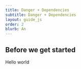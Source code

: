 ```yaml
---
title: Danger + Dependencies
subtitle: Danger + Dependencies
layout: guide_js
order: 2
blurb: An 
---
```


## Before we get started

Hello world
